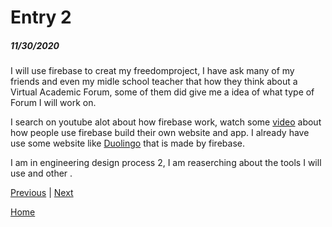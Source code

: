 # Entry 2
##### 11/30/2020

I will use firebase to creat my freedomproject, I have ask many of my friends and even my midle school teacher that how they think about a Virtual Academic Forum, some of them did give me a idea of what type of Forum I will work on.


I search on youtube alot about how firebase work, watch some [video](https://www.youtube.com/watch?v=9kRgVxULbag) about how people use firebase build their own website and app. I already have use some website like [Duolingo](https://www.duolingo.com/courses) that is made by firebase.


I am in engineering design process 2, I am reaserching about the tools I will use and other .

[Previous](entry01.md) | [Next](entry03.md)

[Home](../README.md)